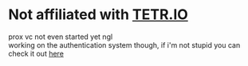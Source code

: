 # Not affiliated with [TETR.IO](https://github.com/tetrio)
prox vc not even started yet ngl<br />
working on the authentication system though, if i'm not stupid you can check it out [here](https://auth.minji.love)
